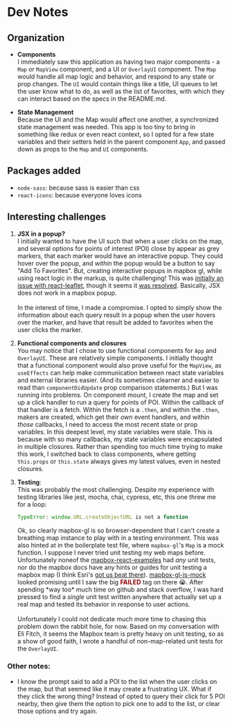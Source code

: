 # Dev Notes

## Organization

- **Components** <br>
  I immediately saw this application as having two major components - a `Map` or `MapView` component, and a UI or `OverlayUI` component. The `Map` would handle all map logic and behavior, and respond to any state or prop changes. The `UI` would contain things like a title, UI queues to let the user know what to do, as well as the list of favorites, with which they can interact based on the specs in the README.md.

- **State Management** <br>
  Because the UI and the Map would affect one another, a synchronized state management was needed. This app is too tiny to bring in something like redux or even react context, so I opted for a few state variables and their setters held in the parent component `App`, and passed down as props to the `Map` and `UI` components.

## Packages added

- `node-sass`: because sass is easier than css
- `react-icons`: because everyone loves icons

## Interesting challenges

1.  **JSX in a popup?**<br>
    I initially wanted to have the UI such that when a user clicks on the map, and several options for points of interest (POI) close by appear as grey markers, that each marker would have an interactive popup. They could hover over the popup, and _within_ the popup would be a button to say "Add To Favorites". But, creating interactive popups in mapbox gl, while using react logic in the markup, is quite challenging! This was [initially an issue with react-leaflet](https://github.com/PaulLeCam/react-leaflet/issues/11), though it seems it [was resolved](https://stackoverflow.com/questions/42894803/rendering-react-components-inside-popup-of-react-leaflet-draw-drawn-layer-on-rea). Basically, JSX does not work in a mapbox popup.<br><br> In the interest of time, I made a compromise. I opted to simply show the information about each query result in a popup when the user hovers over the marker, and have that result be added to favorites when the user clicks the marker.

2.  **Functional components and closures**<br>
    You may notice that I chose to use functional components for `App` and `OverlayUI`. These are relatively simple components. I initially thought that a functional component would also prove useful for the `MapView`, as `useEffects` can help make communication between react state variables and external libraries easier. (And its sometimes clearner and easier to read than `componentDidUpdate` prop comparison statements.) But I was running into problems. On component mount, I create the map and set up a click handler to run a query for points of POI. Within the callback of that handler is a fetch. Within the fetch is a `.then`, and within the `.then`, makers are created, which get their _own_ event handlers, and within _those_ callbacks, I need to access the most recent state or prop variables. In this deepest level, my state variables were stale. This is because with so many callbacks, my state variables were encapsulated in multiple closures. Rather than spending too much time trying to make this work, I switched back to class components, where getting `this.props` or `this.state` always gives my latest values, even in nested closures.

3.  **Testing**:<br>
    This was probably the most challenging. Despite my experience with testing libraries like jest, mocha, chai, cypress, etc, this one threw me for a loop:
    ```javascript
    TypeError: window.URL.createObjectURL is not a function
    ```
    Ok, so clearly mapbox-gl is so browser-dependent that I can't create a breathing map instance to play with in a testing environment. This was also hinted at in the boilerplate test file, where `mapbox-gl`'s `Map` is a mock function. I suppose I never tried unit testing my web maps before. Unfortunately noneof the [mapbox-react-examples](https://github.com/mapbox/mapbox-react-examples) had _any_ unit tests, nor do the mapbox docs have any hints or guides for unit testing a mapbox map (I think Esri's [got us beat there](https://www.google.com/search?q=arcgis+js+api+unit+testing&oq=arcgis+js+api+unit+testing&aqs=chrome..69i57j0i22i30.3313j0j7&sourceid=chrome&ie=UTF-8)). [mapbox-gl-js-mock](https://github.com/mapbox/mapbox-gl-js-mock) looked promising until I saw the big <span style="color: darkred; font-weight: bold">FAILED</span> tag on there 😭. After spending \*way too\* much time on github and stack overflow, I was hard pressed to find a _single_ unit test written anywhere that actually set up a real map and tested its behavior in response to user actions.<br><br>
    Unfortunately I could not dedicate much more time to chasing this problem down the rabbit hole, for now. Based on my conversation with Eli Fitch, it seems the Mapbox team is pretty heavy on unit testing, so as a show of good faith, I wrote a handful of non-map-related unit tests for the `OverlayUI`.

### Other notes:

- I know the prompt said to add a POI to the list when the user clicks on the map, but that seemed like it may create a frustrating UX. What if they click the wrong thing? Instead of opted to query their click for 5 POI nearby, then give them the option to pick one to add to the list, or clear those options and try again.
